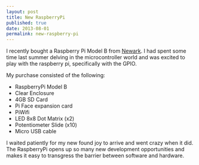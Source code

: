 ```yaml
---
layout: post
title: New RaspberryPi
published: true
date: 2013-08-01
permalink: new-raspberry-pi
---
```


I recently bought a Raspberry Pi Model B from [Newark](http://www.newark.com/jsp/bespoke/bespoke7.jsp?bespokepage=newark/en_US/landing/raspberry-pi/rasp-pi-accessories.jsp "Newark"). I had spent some time last summer delving in the microcontroller world and was excited to play with the raspberry pi, specifically with the GPIO.

My purchase consisted of the following:

-   RaspberryPi Model B
-   Clear Enclosure
-   4GB SD Card
-   Pi Face expansion card
-   PiWifi
-   LED 8x8 Dot Matrix (x2)
-   Potentiometer Slide (x10)
-   Micro USB cable


I waited patiently for my new found joy to arrive and went crazy when it did. The RaspberryPi opens up so many new development opportunities and makes it easy to transgress the barrier between software and hardware.
